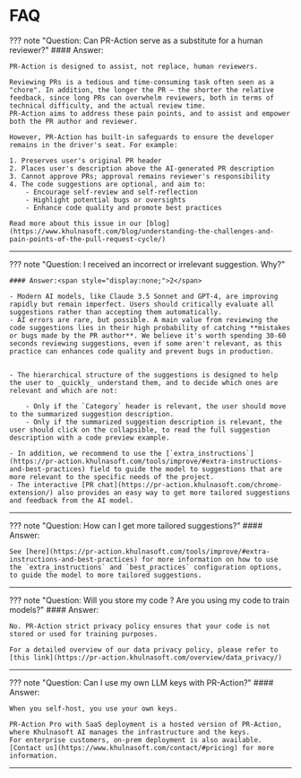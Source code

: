 # FAQ

??? note "Question: Can PR-Action serve as a substitute for a human reviewer?"
    #### Answer:<span style="display:none;">1</span>

    PR-Action is designed to assist, not replace, human reviewers.

    Reviewing PRs is a tedious and time-consuming task often seen as a "chore". In addition, the longer the PR – the shorter the relative feedback, since long PRs can overwhelm reviewers, both in terms of technical difficulty, and the actual review time.
    PR-Action aims to address these pain points, and to assist and empower both the PR author and reviewer.

    However, PR-Action has built-in safeguards to ensure the developer remains in the driver's seat. For example:

    1. Preserves user's original PR header
    2. Places user's description above the AI-generated PR description
    3. Cannot approve PRs; approval remains reviewer's responsibility
    4. The code suggestions are optional, and aim to:
        - Encourage self-review and self-reflection
        - Highlight potential bugs or oversights
        - Enhance code quality and promote best practices

    Read more about this issue in our [blog](https://www.khulnasoft.com/blog/understanding-the-challenges-and-pain-points-of-the-pull-request-cycle/)

___

??? note "Question: I received an incorrect or irrelevant suggestion. Why?"

    #### Answer:<span style="display:none;">2</span>

    - Modern AI models, like Claude 3.5 Sonnet and GPT-4, are improving rapidly but remain imperfect. Users should critically evaluate all suggestions rather than accepting them automatically.
    - AI errors are rare, but possible. A main value from reviewing the code suggestions lies in their high probability of catching **mistakes or bugs made by the PR author**. We believe it's worth spending 30-60 seconds reviewing suggestions, even if some aren't relevant, as this practice can enhances code quality and prevent bugs in production.


    - The hierarchical structure of the suggestions is designed to help the user to _quickly_ understand them, and to decide which ones are relevant and which are not:
    
        - Only if the `Category` header is relevant, the user should move to the summarized suggestion description.
        - Only if the summarized suggestion description is relevant, the user should click on the collapsible, to read the full suggestion description with a code preview example.

    - In addition, we recommend to use the [`extra_instructions`](https://pr-action.khulnasoft.com/tools/improve/#extra-instructions-and-best-practices) field to guide the model to suggestions that are more relevant to the specific needs of the project. 
    - The interactive [PR chat](https://pr-action.khulnasoft.com/chrome-extension/) also provides an easy way to get more tailored suggestions and feedback from the AI model.

___

??? note "Question: How can I get more tailored suggestions?"
    #### Answer:<span style="display:none;">3</span>

    See [here](https://pr-action.khulnasoft.com/tools/improve/#extra-instructions-and-best-practices) for more information on how to use the `extra_instructions` and `best_practices` configuration options, to guide the model to more tailored suggestions.

___

??? note "Question: Will you store my code ? Are you using my code to train models?"
    #### Answer:<span style="display:none;">4</span>

    No. PR-Action strict privacy policy ensures that your code is not stored or used for training purposes.
    
    For a detailed overview of our data privacy policy, please refer to [this link](https://pr-action.khulnasoft.com/overview/data_privacy/)

___

??? note "Question: Can I use my own LLM keys with PR-Action?"
    #### Answer:<span style="display:none;">5</span>

    When you self-host, you use your own keys. 

    PR-Action Pro with SaaS deployment is a hosted version of PR-Action, where Khulnasoft AI manages the infrastructure and the keys.
    For enterprise customers, on-prem deployment is also available. [Contact us](https://www.khulnasoft.com/contact/#pricing) for more information.

___